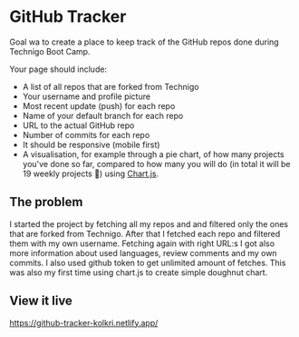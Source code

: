 # GitHub Tracker

Goal wa to create a place to keep track of the GitHub repos done during Technigo Boot Camp.

Your page should include:

- A list of all repos that are forked from Technigo
- Your username and profile picture
- Most recent update (push) for each repo
- Name of your default branch for each repo
- URL to the actual GitHub repo
- Number of commits for each repo
- It should be responsive (mobile first)
- A visualisation, for example through a pie chart, of how many projects you've done so far, compared to how many you will do (in total it will be 19 weekly projects 🥳) using [Chart.js](https://www.chartjs.org/).

## The problem

I started the project by fetching all my repos and and filtered only the ones that are forked from Technigo. After that I fetched each repo and filtered them with my own username. Fetching again with right URL:s I got also more information about used languages, review comments and my own commits. I also used github token to get unlimited amount of fetches. This was also my first time using chart.js to create simple doughnut chart. 


## View it live

https://github-tracker-kolkri.netlify.app/
